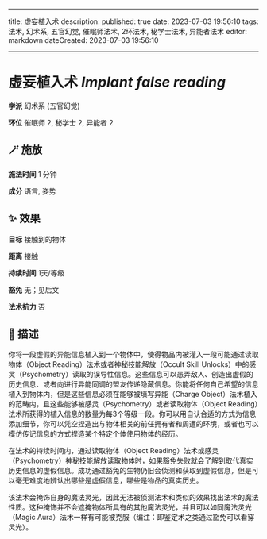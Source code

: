 
---
title: 虚妄植入术
description: 
published: true
date: 2023-07-03 19:56:10
tags: 法术, 幻术系, 五官幻觉, 催眠师法术, 2环法术, 秘学士法术, 异能者法术
editor: markdown
dateCreated: 2023-07-03 19:56:10

---

# **虚妄植入术** *Implant false reading*

**学派** 幻术系 (五官幻觉) 

**环位** 催眠师 2, 秘学士 2, 异能者 2

## 🪄 施放

**施法时间** 1 分钟

**成分** 语言, 姿势

## ✨ 效果 

**目标** 接触到的物体 

**距离** 接触  

**持续时间** 1天/等级 

**豁免** 无；见后文

**法术抗力** 否

## 📖 描述

你将一段虚假的异能信息植入到一个物体中，使得物品内被灌入一段可能通过读取物体（Object Reading）法术或者神秘技能解放（Occult Skill Unlocks）中的感灵（Psychometry）读取的误导性信息。这些信息可以愚弄敌人、创造出虚假的历史信息、或者向进行异能同调的盟友传递隐藏信息。你能将任何自己希望的信息植入到物体内，但是这些信息必须在能够被填写异能（Charge Object）法术植入的范畴内，且这些能够被感灵（Psychometry）或者读取物体（Object Reading）法术所获得的植入信息的数量为每3个等级一段。你可以用自认合适的方式为信息添加细节，你可以凭空捏造出与物体相关的前任拥有者和周遭的环境，或者也可以模仿传记信息的方式捏造某个特定个体使用物体的经历。

在法术的持续时间内，通过读取物体（Object Reading）法术或感灵（Psychometry）神秘技能解放读取物体时，如果豁免失败就会了解到取代真实历史信息的虚假信息。成功通过豁免的生物仍旧会侦测和获取到虚假信息，但是可以毫无难度地辨认出哪些是虚假信息，哪些是物品的真实历史。

该法术会掩饰自身的魔法灵光，因此无法被侦测法术和类似的效果找出法术的魔法性质。这种掩饰并不会遮掩物体所具有的其他魔法灵光，并且可以如同魔法灵光（Magic Aura）法术一样有可能被克服（编注：即鉴定术之类通过豁免可以看穿灵光）。
    